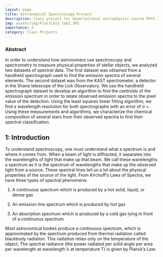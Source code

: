 ```yaml
---
layout: page
title: Astronomical Spectroscopy Project
description: Class project for observational astrophysics course PHYS 164 at UCSD
img: assets/img/Flatfield_lab2.JPG
importance: 3
category: Class Projects
---
```


<div class="caption">
    <h3>Abstract</h3>
    In order to understand how astronomers use spectroscopy and spectrometry to measure physical
properties of stellar objects, we analyzed two datasets of spectral data. The first dataset was
obtained from a handheld spectrograph used to find the emission spectra of several elements.
The second dataset was from the KAST spectrometer, a detector in the Shane telescope of the
Lick Observatory. We use the handheld spectrograph dataset to develop an algorithm to find the
centroids of the emission spectrum in order to relate observed emission spectra to the pixel value
of the detection. Using the least squares linear fitting algorithm, we find a wavelength resolution
for both spectrographs with an error of σ =. Using these measurements and algorithms, we
characterize the chemical composition of several stars from their observed spectra to find their
spectral classification.
</div>

<h2>1: Introduction </h2>

To understand spectroscopy, one must understand what a spectrum is and where it comes from.
When a beam of light is diffracted, it separates into the wavelengths of light that make up that
beam. We call these wavelengths a spectrum as it is the spectrum of wavelengths that make up
the observed light from a source. These spectral lines tell us a lot about the physical properties of
the source of the light. From Kirchoff’s Laws of Spectra, we have three types of spectral
phenomena:

1. A continuous spectrum which is produced by a hot solid, liquid, or dense gas

2. An emission line spectrum which is produced by hot gas

3. An absorption spectrum which is produced by a cold gas lying in front of a continuous
spectrum.

Most astronomical bodies produce a continuous spectrum, which is approximated by the
spectrum produced from thermal radiation called blackbody radiation. This radiation relies only
on the temperature of the object, The spectral radiance (the power radiated per solid angle per
area per wavelength at wavelength λ at temperature T) is given by Planck’s Law:


